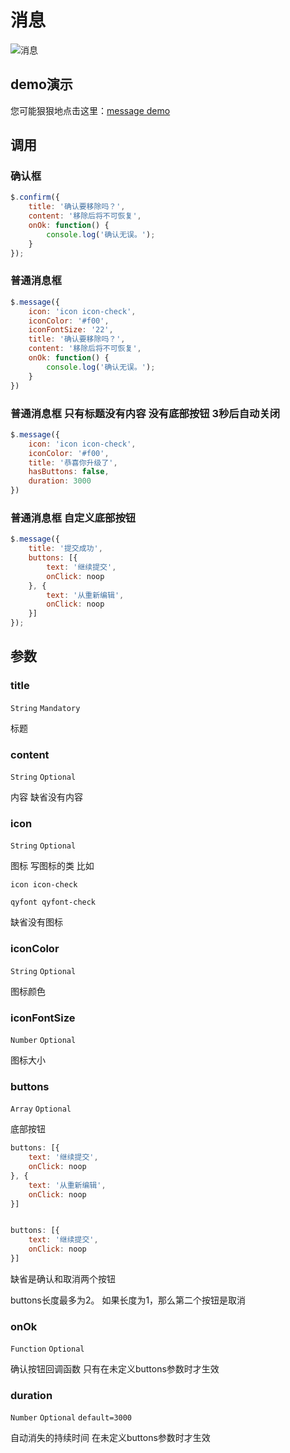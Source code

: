 # 消息

![消息]()

## demo演示
您可能狠狠地点击这里：[message demo](https://lianpen.github.io/demo/demos/message.html)

## 调用

### 确认框

```js
$.confirm({
	title: '确认要移除吗？',
	content: '移除后将不可恢复',
	onOk: function() {
		console.log('确认无误。');
	}
});
```

### 普通消息框

```js
$.message({
	icon: 'icon icon-check',
	iconColor: '#f00',
	iconFontSize: '22',
	title: '确认要移除吗？',
	content: '移除后将不可恢复',
	onOk: function() {
		console.log('确认无误。');
	}
})
```

### 普通消息框 只有标题没有内容 没有底部按钮 3秒后自动关闭

```js
$.message({
	icon: 'icon icon-check',
	iconColor: '#f00',
	title: '恭喜你升级了',
	hasButtons: false,
	duration: 3000
})
```

### 普通消息框 自定义底部按钮

```js
$.message({
	title: '提交成功',
	buttons: [{
		text: '继续提交',
		onClick: noop
	}, {
		text: '从重新编辑',
		onClick: noop
	}]
});
```

## 参数

### title

```String``` ```Mandatory```

标题

### content

```String``` ```Optional```

内容 缺省没有内容

### icon

```String``` ```Optional```

图标 写图标的类 比如

```icon icon-check```

```qyfont qyfont-check```

缺省没有图标

### iconColor

```String``` ```Optional```

图标颜色

### iconFontSize

```Number``` ```Optional```

图标大小

### buttons

```Array``` ```Optional```

底部按钮

```js
buttons: [{
	text: '继续提交',
	onClick: noop
}, {
	text: '从重新编辑',
	onClick: noop
}]
```

```js

buttons: [{
	text: '继续提交',
	onClick: noop
}]
```

缺省是确认和取消两个按钮

buttons长度最多为2。
如果长度为1，那么第二个按钮是取消

### onOk

```Function``` ```Optional```

确认按钮回调函数 只有在未定义buttons参数时才生效

### duration

```Number``` ```Optional``` ```default=3000```

自动消失的持续时间 在未定义buttons参数时才生效







